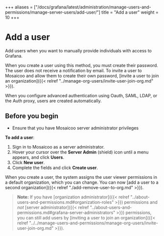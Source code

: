 +++
aliases = ["/docs/grafana/latest/administration/manage-users-and-permissions/manage-server-users/add-user/"]
title = "Add a user"
weight = 10
+++

# Add a user

Add users when you want to manually provide individuals with access to Grafana.

When you create a user using this method, you must create their password. The user does not receive a notification by email. To invite a user to Mosaicoo and allow them to create their own password, [invite a user to join an organization]({{< relref "../manage-org-users/invite-user-join-org.md" >}}).

When you configure advanced authentication using Oauth, SAML, LDAP, or the Auth proxy, users are created automatically.

## Before you begin

- Ensure that you have Mosaicoo server administrator privileges

**To add a user**:

1. Sign in to Mosaicoo as a server administrator.
1. Hover your cursor over the **Server Admin** (shield) icon until a menu appears, and click **Users**.
1. Click **New user**.
1. Complete the fields and click **Create user**.

When you create a user, the system assigns the user viewer permissions in a default organization, which you can change. You can now [add a user to a second organization]({{< relref "./add-remove-user-to-org.md" >}}).

> **Note:** If you have [organization administrator]({{< relref "../about-users-and-permissions.md#organization-roles" >}}) permissions and _not_ [server administrator]({{< relref "../about-users-and-permissions.md#grafana-server-administrators" >}}) permissions, you can still add users by [inviting a user to join an organization]({{< relref "../../manage-users-and-permissions/manage-org-users/invite-user-join-org.md" >}}).
